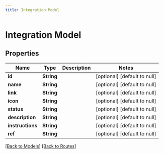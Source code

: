 ```yaml
---
title: Integration Model
---
```


# Integration Model
## Properties

| Name | Type | Description | Notes |
|------------ | ------------- | ------------- | -------------|
| **id** | **String** |  | [optional] [default to null] |
| **name** | **String** |  | [optional] [default to null] |
| **link** | **String** |  | [optional] [default to null] |
| **icon** | **String** |  | [optional] [default to null] |
| **status** | **String** |  | [optional] [default to null] |
| **description** | **String** |  | [optional] [default to null] |
| **instructions** | **String** |  | [optional] [default to null] |
| **ref** | **String** |  | [optional] [default to null] |

[[Back to Models]](../overview#models) [[Back to Routes]](../overview#routes)

